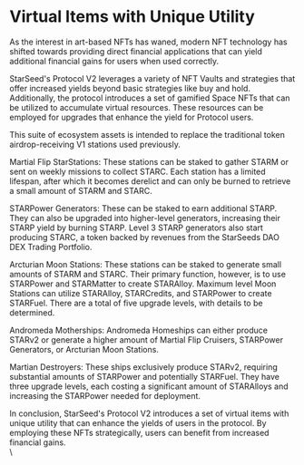 # Virtual Items with Unique Utility

As the interest in art-based NFTs has waned, modern NFT technology has shifted towards providing direct financial applications that can yield additional financial gains for users when used correctly.

StarSeed's Protocol V2 leverages a variety of NFT Vaults and strategies that offer increased yields beyond basic strategies like buy and hold. Additionally, the protocol introduces a set of gamified Space NFTs that can be utilized to accumulate virtual resources. These resources can be employed for upgrades that enhance the yield for Protocol users.

This suite of ecosystem assets is intended to replace the traditional token airdrop-receiving V1 stations used previously.

Martial Flip StarStations: These stations can be staked to gather STARM or sent on weekly missions to collect STARC. Each station has a limited lifespan, after which it becomes derelict and can only be burned to retrieve a small amount of STARM and STARC.&#x20;

STARPower Generators: These can be staked to earn additional STARP. They can also be upgraded into higher-level generators, increasing their STARP yield by burning STARP. Level 3 STARP generators also start producing STARC, a token backed by revenues from the StarSeeds DAO DEX Trading Portfolio.

Arcturian Moon Stations: These stations can be staked to generate small amounts of STARM and STARC. Their primary function, however, is to use STARPower and STARMatter to create STARAlloy. Maximum level Moon Stations can utilize STARAlloy, STARCredits, and STARPower to create STARFuel. There are a total of five upgrade levels, with details to be determined.

Andromeda Motherships: Andromeda Homeships can either produce STARv2 or generate a higher amount of Martial Flip Cruisers, STARPower Generators, or Arcturian Moon Stations.

Martian Destroyers: These ships exclusively produce STARv2, requiring substantial amounts of STARPower and potentially STARFuel. They have three upgrade levels, each costing a significant amount of STARAlloys and increasing the STARPower needed for deployment.

In conclusion, StarSeed's Protocol V2 introduces a set of virtual items with unique utility that can enhance the yields of users in the protocol. By employing these NFTs strategically, users can benefit from increased financial gains.\
\
